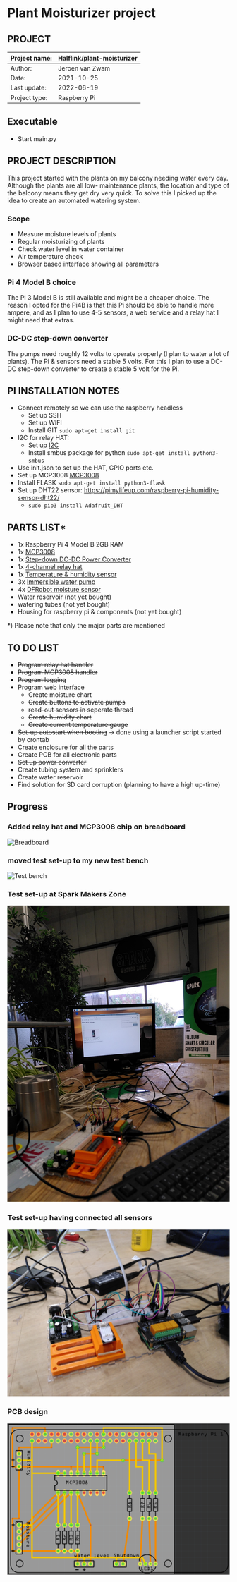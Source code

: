 # Plant Moisturizer project

## PROJECT
| Project name:    | Halflink/plant-moisturizer |
|------------------|----------------------------|
| Author:          | Jeroen van Zwam            |
| Date:            | 2021-10-25                 |  
| Last update: | 2022-06-19                 |
| Project type:    | Raspberry Pi               |

## Executable
* Start main.py 

## PROJECT DESCRIPTION
This project started with the plants on my balcony needing water every day.
Although the plants are all low- maintenance plants, the location and type of the balcony means they get dry very quick.
To solve this I picked up the idea to create an automated watering system.

### Scope
* Measure moisture levels of plants
* Regular moisturizing of plants
* Check water level in water container
* Air temperature check 
* Browser based interface showing all parameters

### Pi 4 Model B choice
The Pi 3 Model B is still available and might be a cheaper choice. The reason I opted for the Pi4B is that this Pi 
should be able to handle more ampere, and as I plan to use 4-5 sensors, a web service and a relay hat I might need 
that extras.

### DC-DC step-down converter
The pumps need roughly 12 volts to operate properly (I plan to water a lot of plants). The Pi & sensors need a stable 5 volts. 
For this I plan to use a DC-DC step-down converter to create a stable 5 volt for the Pi. 
 
## PI INSTALLATION NOTES
* Connect remotely so we can use the raspberry headless
  * Set up SSH 
  * Set up WIFI
  * Install GIT `sudo apt-get install git`
* I2C for relay HAT:
  * Set up [I2C](https://wiki.52pi.com/index.php?title=DockerPi_4_Channel_Relay_SKU:_EP-0099)
  * Install smbus package for python `sudo apt-get install python3-smbus`
* Use init.json to set up the HAT, GPIO ports etc.
* Set up MCP3008 [MCP3008](https://learn.adafruit.com/raspberry-pi-analog-to-digital-converters/mcp3008)
* Install FLASK `sudo apt-get install python3-flask`
* Set up DHT22 sensor: https://pimylifeup.com/raspberry-pi-humidity-sensor-dht22/
  * `sudo pip3 install Adafruit_DHT`  

## PARTS LIST*
* 1x Raspberry Pi 4 Model B 2GB RAM
* 1x [MCP3008](https://elektronicavoorjou.nl/product/mcp3008/)
* 1x [Step-down DC-DC Power Converter](https://www.robotshop.com/eu/en/step-down-dc-dc-power-converter-25w.html)
* 1x [4-channel relay hat](https://www.robotshop.com/eu/en/4-channel-relay-hat-raspberry-pi-3b-3b2b.html)
* 1x [Temperature & humidity sensor](https://www.robotshop.com/eu/en/dht22-temperature-humidity-sensor.html)
* 3x [Immersible water pump](https://www.robotshop.com/eu/en/immersible-water-pump-water-tube.html)
* 4x [DFRobot moisture sensor](https://www.robotshop.com/eu/en/dfrobot-moisture-sensor.html)
* Water reservoir (not yet bought)
* watering tubes (not yet bought)
* Housing for raspberry pi & components (not yet bought)

*) Please note that only the major parts are mentioned

## TO DO LIST
* ~~Program relay hat handler~~ 
* ~~Program MCP3008 handler~~
* ~~Program logging~~
* Program web interface
  * ~~Create moisture chart~~
  * ~~Create buttons to activate pumps~~
  * ~~read-out sensors in seperate thread~~
  * ~~Create humidity chart~~
  * ~~Create current temperature gauge~~
* ~~Set-up autostart when booting~~ -> done using a launcher script started by crontab
* Create enclosure for all the parts
* Create PCB for all electronic parts
* ~~Set up power converter~~
* Create tubing system and sprinklers
* Create water reservoir
* Find solution for SD card corruption (planning to have a high up-time)

## Progress
### Added relay hat and MCP3008 chip on breadboard
![Breadboard](/docs/breadboard_MCP3008.jpg "Added MCP3008")
### moved test set-up to my new test bench
![Test bench](/docs/testbench.jpg "Moved to test box")
### Test set-up at Spark Makers Zone
![Spark](/docs/at_spark1.jpg "At Spark Makers Zone")
### Test set-up having connected all sensors
![Test bench](/docs/testbench2.jpg "Sensors are complete")
### PCB design
![PCB](/docs/pcb.png "PCB design")